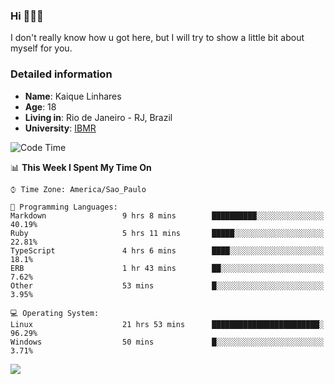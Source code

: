 ### Hi 🙋🏽‍♂️

I don't really know how u got here, but I will try to show a little bit about myself for you.

### Detailed information

* **Name**: Kaique Linhares
* **Age**: 18
* **Living in**: Rio  de Janeiro - RJ, Brazil
* **University**: [IBMR](https://www.ibmr.br/)

<!--START_SECTION:waka-->
![Code Time](http://img.shields.io/badge/Code%20Time-28%20hrs%205%20mins-blue)

📊 **This Week I Spent My Time On** 

```text
⌚︎ Time Zone: America/Sao_Paulo

💬 Programming Languages: 
Markdown                 9 hrs 8 mins        ██████████░░░░░░░░░░░░░░░   40.19% 
Ruby                     5 hrs 11 mins       █████░░░░░░░░░░░░░░░░░░░░   22.81% 
TypeScript               4 hrs 6 mins        ████░░░░░░░░░░░░░░░░░░░░░   18.1% 
ERB                      1 hr 43 mins        ██░░░░░░░░░░░░░░░░░░░░░░░   7.62% 
Other                    53 mins             █░░░░░░░░░░░░░░░░░░░░░░░░   3.95%

💻 Operating System: 
Linux                    21 hrs 53 mins      ████████████████████████░   96.29% 
Windows                  50 mins             █░░░░░░░░░░░░░░░░░░░░░░░░   3.71%

```


<!--END_SECTION:waka-->

<a href="https://www.linkedin.com/in/kaique-linhares-25a840208/"  target="_blank"><img src="https://img.shields.io/badge/-LinkedIn-%230077B5?style=for-the-badge&logo=linkedin&logoColor=white" target="_blank"></a>
